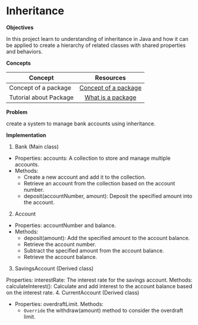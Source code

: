 # Inheritance


**Objectives**

In this project learn to understanding of inheritance in Java and how it can be applied to create a hierarchy of related classes with shared properties and behaviors.

**Concepts**

| Concept   |      Resources      |
|----------|:-------------:|
|Concept of a package |  [Concept of a package ](https://github.com/nourabyte/high-level-language/blob/main/resources/what-is-a-package.md) |
|Tutorial about Package      |    [What is a package](https://www.youtube.com/watch?v=Bua6LQO2vQ8)  |


**Problem**

create a system to manage bank accounts using inheritance.


**Implementation**
1. Bank (Main class)
* Properties: accounts: A collection to store and manage multiple accounts. 
* Methods:
  * Create a new account and add it to the collection.
  * Retrieve an account from the collection based on the account number.
  * deposit(accountNumber, amount): Deposit the specified amount into the account.
2. Account
* Properties: accountNumber and balance.
* Methods:
  * deposit(amount): Add the specified amount to the account balance.
  * Retrieve the account number.
  * Subtract the specified amount from the account balance.
  * Retrieve the account balance.

 3. SavingsAccount (Derived class)

Properties:
interestRate: The interest rate for the savings account.
Methods:
calculateInterest(): Calculate and add interest to the account balance based on the interest rate.
4. CurrentAccount (Derived class)
* Properties: overdraftLimit.
Methods:
  * `Override` the withdraw(amount) method to consider the overdraft limit.



```Java


```

